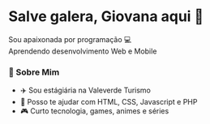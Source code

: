 # Salve galera, Giovana aqui 👋

Sou apaixonada por programação 💻
<br/>Aprendendo desenvolvimento Web e Mobile

### 💬 Sobre Mim

- ✈️ Sou estágiária na Valeverde Turismo
- 🧐 Posso te ajudar com HTML, CSS, Javascript e PHP 
- 🎮 Curto tecnologia, games, animes e séries




